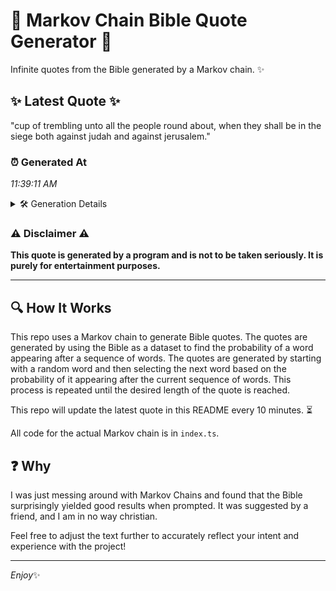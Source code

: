# 📖 Markov Chain Bible Quote Generator 📖

Infinite quotes from the Bible generated by a Markov chain. ✨

## ✨ Latest Quote ✨
"cup of trembling unto all the people round about, when they shall be in the siege both against judah and against jerusalem."

### ⏰ Generated At
*11:39:11 AM*

<details>
    <summary>🛠️ Generation Details</summary>
    <p>
        <strong>🌱 Seed:</strong> cup<br>
        <strong>🔄 Iterations:</strong> 21<br>
        <strong>📜 Context History:</strong><br>[ cup ]: of<br>[ cup, of ]: trembling<br>[ cup, of, trembling ]: unto<br>[ cup, of, trembling, unto ]: all<br>[ cup, of, trembling, unto, all ]: the<br>[ cup, of, trembling, unto, all, the ]: people<br>[ of, trembling, unto, all, the, people ]: round<br>[ trembling, unto, all, the, people, round ]: about,<br>[ unto, all, the, people, round, about, ]: when<br>[ all, the, people, round, about,, when ]: they<br>[ the, people, round, about,, when, they ]: shall<br>[ people, round, about,, when, they, shall ]: be<br>[ round, about,, when, they, shall, be ]: in<br>[ about,, when, they, shall, be, in ]: the<br>[ when, they, shall, be, in, the ]: siege<br>[ they, shall, be, in, the, siege ]: both<br>[ shall, be, in, the, siege, both ]: against<br>[ be, in, the, siege, both, against ]: judah<br>[ in, the, siege, both, against, judah ]: and<br>[ the, siege, both, against, judah, and ]: against<br>[ siege, both, against, judah, and, against ]: jerusalem.<br>
    </p>
</details>

### ⚠️ Disclaimer ⚠️
**This quote is generated by a program and is not to be taken seriously. It is purely for entertainment purposes.**

---

## 🔍 How It Works

This repo uses a Markov chain to generate Bible quotes. The quotes are generated by using the Bible as a dataset to find the probability of a word appearing after a sequence of words. The quotes are generated by starting with a random word and then selecting the next word based on the probability of it appearing after the current sequence of words. This process is repeated until the desired length of the quote is reached.

This repo will update the latest quote in this README every 10 minutes. ⏳

All code for the actual Markov chain is in `index.ts`.

## ❓ Why

I was just messing around with Markov Chains and found that the Bible surprisingly yielded good results when prompted. 
It was suggested by a friend, and I am in no way christian.

Feel free to adjust the text further to accurately reflect your intent and experience with the project!

---

*Enjoy*✨
